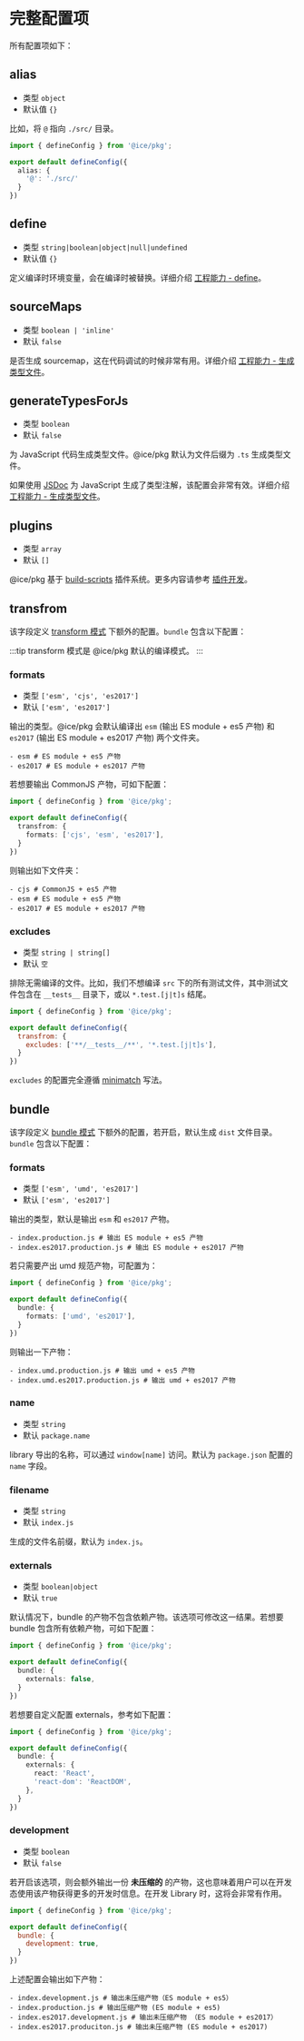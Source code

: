 # 完整配置项

所有配置项如下：

## alias

+ 类型 `object`
+ 默认值 `{}`

比如，将 `@` 指向 `./src/` 目录。

```ts
import { defineConfig } from '@ice/pkg';

export default defineConfig({
  alias: {
    '@': './src/'
  }
})
```

## define

+ 类型 `string|boolean|object|null|undefined`
+ 默认值 `{}`

定义编译时环境变量，会在编译时被替换。详细介绍 [工程能力 - define](/guide/abilities#define)。

## sourceMaps

+ 类型 `boolean | 'inline'`
+ 默认 `false`

是否生成 sourcemap，这在代码调试的时候非常有用。详细介绍 [工程能力 - 生成类型文件](/guide/abilities#sourcemap)。

## generateTypesForJs

+ 类型 `boolean`
+ 默认 `false`

为 JavaScript 代码生成类型文件。@ice/pkg 默认为文件后缀为 `.ts` 生成类型文件。

如果使用 [JSDoc](https://jsdoc.app/) 为 JavaScript 生成了类型注解，该配置会非常有效。详细介绍 [工程能力 - 生成类型文件](/guide/abilities#生成类型文件)。

## plugins

+ 类型 `array`
+ 默认 `[]`

@ice/pkg 基于 [build-scripts](https://github.com/ice-lab/build-scripts) 插件系统。更多内容请参考 [插件开发](#插件开发)。

## transfrom

该字段定义 [transform 模式](/#双模式) 下额外的配置。`bundle` 包含以下配置：

:::tip
transform 模式是 @ice/pkg 默认的编译模式。
:::

### formats

+ 类型 `['esm', 'cjs', 'es2017']`
+ 默认 `['esm', 'es2017']`

输出的类型。@ice/pkg 会默认编译出 `esm` (输出 ES module + es5 产物) 和 `es2017` (输出 ES module + es2017 产物) 两个文件夹。

```shell
- esm # ES module + es5 产物
- es2017 # ES module + es2017 产物
```

若想要输出 CommonJS 产物，可如下配置：

```ts
import { defineConfig } from '@ice/pkg';

export default defineConfig({
  transfrom: {
    formats: ['cjs', 'esm', 'es2017'],
  }
})
```

则输出如下文件夹：

```shell
- cjs # CommonJS + es5 产物
- esm # ES module + es5 产物
- es2017 # ES module + es2017 产物
```

### excludes

+ 类型 `string | string[]`
+ 默认 `空`

排除无需编译的文件。比如，我们不想编译 `src` 下的所有测试文件，其中测试文件包含在 `__tests__` 目录下，或以 `*.test.[j|t]s` 结尾。

```js
import { defineConfig } from '@ice/pkg';

export default defineConfig({
  transfrom: {
    excludes: ['**/__tests__/**', '*.test.[j|t]s'],
  }
})
```

`excludes` 的配置完全遵循 [minimatch](https://github.com/isaacs/minimatch) 写法。

## bundle

该字段定义 [bundle 模式](/#双模式) 下额外的配置，若开启，默认生成 `dist` 文件目录。`bundle` 包含以下配置：

### formats

+ 类型 `['esm', 'umd', 'es2017']`
+ 默认 `['esm', 'es2017']`

输出的类型，默认是输出 `esm` 和 `es2017` 产物。

```shell title=root/dist
- index.production.js # 输出 ES module + es5 产物
- index.es2017.production.js # 输出 ES module + es2017 产物
```

若只需要产出 umd 规范产物，可配置为：

```ts
import { defineConfig } from '@ice/pkg';

export default defineConfig({
  bundle: {
    formats: ['umd', 'es2017'],
  }
})
```

则输出一下产物：

```shell title=root/dist
- index.umd.production.js # 输出 umd + es5 产物
- index.umd.es2017.production.js # 输出 umd + es2017 产物
```

### name

+ 类型 `string`
+ 默认 `package.name`

library 导出的名称，可以通过 `window[name]` 访问。默认为 `package.json` 配置的 `name` 字段。

### filename

+ 类型 `string`
+ 默认 `index.js`

生成的文件名前缀，默认为 `index.js`。

### externals

+ 类型 `boolean|object`
+ 默认 `true`

默认情况下，bundle 的产物不包含依赖产物。该选项可修改这一结果。若想要 bundle 包含所有依赖产物，可如下配置：

```ts
import { defineConfig } from '@ice/pkg';

export default defineConfig({
  bundle: {
    externals: false,
  }
})
```

若想要自定义配置 externals，参考如下配置：

```ts
import { defineConfig } from '@ice/pkg';

export default defineConfig({
  bundle: {
    externals: {
      react: 'React',
      'react-dom': 'ReactDOM',
    },
  }
})
```

### development

+ 类型 `boolean`
+ 默认 `false`

若开启该选项，则会额外输出一份 **未压缩的** 的产物，这也意味着用户可以在开发态使用该产物获得更多的开发时信息。在开发 Library 时，这将会非常有作用。

```js
import { defineConfig } from '@ice/pkg';

export default defineConfig({
  bundle: {
    development: true,
  }
})
```

上述配置会输出如下产物：

```shell title=root/dist
- index.development.js # 输出未压缩产物（ES module + es5）
- index.production.js # 输出压缩产物 (ES module + es5)
- index.es2017.development.js # 输出未压缩产物 （ES module + es2017）
- index.es2017.produciton.js # 输出未压缩产物 (ES module + es2017)
```
